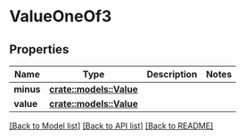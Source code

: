 # ValueOneOf3

## Properties

Name | Type | Description | Notes
------------ | ------------- | ------------- | -------------
**minus** | [**crate::models::Value**](Value.md) |  | 
**value** | [**crate::models::Value**](Value.md) |  | 

[[Back to Model list]](../README.md#documentation-for-models) [[Back to API list]](../README.md#documentation-for-api-endpoints) [[Back to README]](../README.md)


